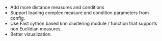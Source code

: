 - Add more distance measures and conditions
- Support loading complex measure and condition parameters from config.
- Use Fast cython based knn clustering module / function that supports non Euclidian measures.
- Better vizualization.